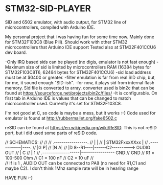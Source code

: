 # STM32-SID-PLAYER
SID and 6502 emulator, with audio output, for STM32 line of microcontrollers, compiled with Arduino IDE.

My personal project that i was having fun for some time now.
Mainly done for STM32F103C8 (Blue Pill). Should work with other STM32 microcontrollers that Arduino IDE support
Tested also at STM32F401CCU6 dev board.

-Only IRQ based sids can be played (no digis, emulator is not fast enough)
-Maximum size of sid is limited by microcontrollers RAM (16384 bytes for STM32F103C8T6, 62464 bytes for STM32F401CCU6)
-sid load address must be at $0400 or greater.
-filter emulation is far from real SID chip, but, for me, it sound enough "SID-ish".
-for now, it plays sid from internal flash memory. Sid file is converted to array.  converter used is bin2c that can be found at https://sourceforge.net/projects/bin2c/files/
-It is configurable. On first tab in Arduino IDE is values that can be changed to match microcontroller used.
Currently it's set for STM32F103C8.

I'm not good at C, so code is maybe a mess, but it works :-)
Code used for emulator is found at  http://rubbermallet.org/fake6502.c

reSID can be found at https://en.wikipedia.org/wiki/ReSID.
This is not reSID port, but i did used some parts of reSID code.





// SCHEMATICS:
//
//
//    .-----------------.
//    |                 |
//    | STM32FxxxXXxx   |
//    .------------|----.
//     |G         P|
//     |N         A|
//     |D         8--R1----|------C2---------> OUDIO OUT
//     |                   C
//     |                   1
//     .-------------------|----------------- GND
//                        GND
//    R1 = 100-500 Ohm
//    C1 = 100 nF
//    C2 = 10 uF
//    
// If <period> is 1 , AUDIO OUT can be connected to PA8 (no need for R1,C1 and maybe C2). I don't think 1Mhz sample rate will be in hearing range
  
HAVE FUN :-)
  
  
